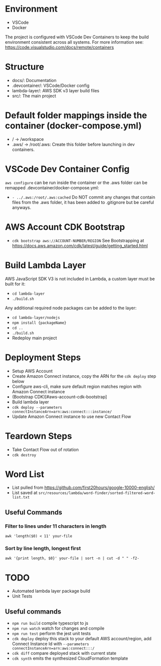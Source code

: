 # Environment
  * VSCode
  * Docker

  The project is configured with VSCode Dev Containers to keep the build environment consistent across all systems.
  For more information see: https://code.visualstudio.com/docs/remote/containers

# Structure
  * docs/: Documentation
  * .devcontainer/: VSCode/Docker config
  * lambda-layer/: AWS SDK v3 layer build files
  * src/: The main project

# Default folder mappings inside the container (docker-compose.yml)
  * / -> /workspace
  * .aws/ -> /root/.aws: Create this folder before launching in dev containers.

# VSCode Dev Container Config
  `aws configure` can be run inside the container or the .aws folder can be remapped .devcontainer/docker-compose.yml:
  * `- ../.aws:/root/.aws:cached`
    Do NOT commit any changes that contain files from the .aws folder, it has been added to .gitignore but be careful anyways.

# AWS Account CDK Bootstrap
  * `cdk bootstrap aws://ACCOUNT-NUMBER/REGION`
    See Bootstrapping at https://docs.aws.amazon.com/cdk/latest/guide/getting_started.html

# Build Lambda Layer
  AWS JavaScript SDK V3 is not included in Lambda, a custom layer must be built for it:
  * `cd lambda-layer`
  * `./build.sh`

  Any additional required node packages can be added to the layer:
  * `cd lambda-layer/nodejs`
  * `npm install {packageName}`
  * `cd ..`
  * `./build.sh`
  * Redeploy main project

# Deployment Steps
  * Setup AWS Account
  * Create Amazon Connect instance, copy the ARN for the `cdk deploy` step below
  * Configure aws-cli, make sure default region matches region with Amazon Connect instance
  * (Bootstrap CDK)[#aws-account-cdk-bootstrap]
  * Build lambda layer
  * `cdk deploy --parameters connectInstanceArn=arn:aws:connect:::instance/`
  * Update Amazon Connect instance to use new Contact Flow

# Teardown Steps
  * Take Contact Flow out of rotation
  * `cdk destroy`

# Word List
  * List pulled from https://github.com/first20hours/google-10000-english/
  * List saved at `src/resources/lambda/word-finder/sorted-filtered-word-list.txt`

## Useful Commands

### Filter to lines under 11 characters in length
`awk 'length($0) < 11' your-file`

### Sort by line length, longest first
`awk '{print length, $0}' your-file | sort -n | cut -d " " -f2-`

# TODO
  * Automated lambda layer package build
  * Unit Tests

## Useful commands

 * `npm run build`   compile typescript to js
 * `npm run watch`   watch for changes and compile
 * `npm run test`    perform the jest unit tests
 * `cdk deploy`      deploy this stack to your default AWS account/region, add Connect Instance Id with `--parameters connectInstanceArn=arn:aws:connect:::/`
 * `cdk diff`        compare deployed stack with current state
 * `cdk synth`       emits the synthesized CloudFormation template
